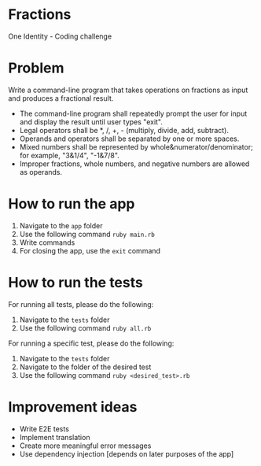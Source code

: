 # Fractions
One Identity - Coding challenge

# Problem

Write a command-line program that takes operations on fractions as input and produces a fractional
result.

- The command-line program shall repeatedly prompt the user for input and display the result
until user types "exit".
- Legal operators shall be *, /, +, - (multiply, divide, add, subtract).
- Operands and operators shall be separated by one or more spaces.
- Mixed numbers shall be represented by whole&numerator/denominator; for example,
"3&1/4", "-1&7/8".
- Improper fractions, whole numbers, and negative numbers are allowed as operands.

# How to run the app

1. Navigate to the `app` folder
2. Use the following command `ruby main.rb`
3. Write commands
4. For closing the app, use the `exit` command

# How to run the tests

For running all tests, please do the following:
1. Navigate to the `tests` folder
2. Use the following command `ruby all.rb`

For running a specific test, please do the following:
1. Navigate to the `tests` folder
2. Navigate to the folder of the desired test
3. Use the following command `ruby <desired_test>.rb`

# Improvement ideas
- Write E2E tests
- Implement translation
- Create more meaningful error messages
- Use dependency injection [depends on later purposes of the app]
